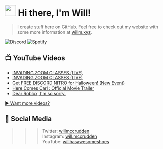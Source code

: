 # <img src="https://media.giphy.com/media/hvRJCLFzcasrR4ia7z/giphy.gif" width="35px"> Hi there, I'm Will!
> I create stuff here on GitHub. Feel free to check out my website with some more information at [willm.xyz](https://willm.xyz).

![Discord](https://img.shields.io/discord/339188357253038092?color=7289DA&logo=discord&style=for-the-badge) ![Spotify](https://img.shields.io/badge/dynamic/json?color=1DB954&style=for-the-badge&logo=spotify&label=SPOTIFY&query=res&url=https://bruhapi.xyz/spotify)

## 📺 YouTube Videos
<!-- YOUTUBE:START -->
- [INVADING ZOOM CLASSES (LIVE)](https://www.youtube.com/watch?v=BpecEwtctSQ)
- [INVADING ZOOM CLASSES (LIVE)](https://www.youtube.com/watch?v=w1kHrpdDLEQ)
- [Get FREE DISCORD NITRO for Halloween! (New Event)](https://www.youtube.com/watch?v=Iy3qpAqsyfo)
- [Here Comes Carl : Official Movie Trailer](https://www.youtube.com/watch?v=8As4b28PW-A)
- [Dear Roblox, I'm so sorry.](https://www.youtube.com/watch?v=4WDEMQwnyqs)
<!-- YOUTUBE:END -->

[▶ Want more videos?](https://yt.willm.xyz/videos)
## 👤 Social Media
>>> Twitter: [willmccrudden](https://twitter.com/willmccrudden) <br>
Instagram: [will.mccrudden](https://instagram.com/will.mccrudden) <br>
YouTube: [willhasawesomeshoes](https://yt.willm.xyz)
<!--![Stats](https://github-readme-stats.vercel.app/api/top-langs/?username=whasonyt&layout=compact&theme=dark)
<!--
**whasonyt/whasonyt** is a ✨ _special_ ✨ repository because its `README.md` (this file) appears on your GitHub profile.

Here are some ideas to get you started:

- 🔭 I’m currently working on ...
- 🌱 I’m currently learning ...
- 👯 I’m looking to collaborate on ...
- 🤔 I’m looking for help with ...
- 💬 Ask me about ...
- 📫 How to reach me: ...
- 😄 Pronouns: ...
- ⚡ Fun fact: ...
-->
